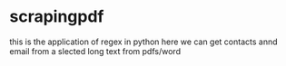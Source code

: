 # scrapingpdf
this is the application of regex in python
here we can get contacts annd email from a slected long text from pdfs/word
